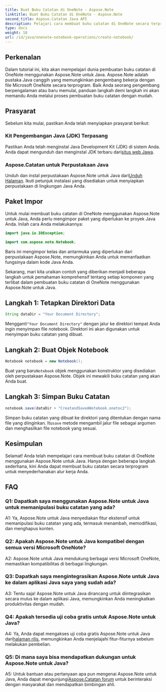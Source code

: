 ```yaml
---
title: Buat Buku Catatan di OneNote - Aspose.Note
linktitle: Buat Buku Catatan di OneNote - Aspose.Note
second_title: Aspose.Catatan Java API
description: Pelajari cara membuat buku catatan di OneNote secara terprogram menggunakan Aspose.Note untuk Java. Sederhanakan alur kerja Anda dengan panduan langkah demi langkah ini.
type: docs
weight: 18
url: /id/java/onenote-notebook-operations/create-notebook/
---
```

## Perkenalan

Dalam tutorial ini, kita akan mempelajari dunia pembuatan buku catatan di OneNote menggunakan Aspose.Note untuk Java. Aspose.Note adalah pustaka Java canggih yang memungkinkan pengembang bekerja dengan file Microsoft OneNote secara terprogram. Baik Anda seorang pengembang berpengalaman atau baru memulai, panduan langkah demi langkah ini akan memandu Anda melalui proses pembuatan buku catatan dengan mudah.

## Prasyarat

Sebelum kita mulai, pastikan Anda telah menyiapkan prasyarat berikut:

### Kit Pengembangan Java (JDK) Terpasang

Pastikan Anda telah menginstal Java Development Kit (JDK) di sistem Anda. Anda dapat mengunduh dan menginstal JDK terbaru dari[situs web Jawa](https://www.oracle.com/java/technologies/javase-jdk15-downloads.html).

### Aspose.Catatan untuk Perpustakaan Java

 Unduh dan instal perpustakaan Aspose.Note untuk Java dari[Unduh Halaman](https://releases.aspose.com/note/java/). Ikuti petunjuk instalasi yang disediakan untuk menyiapkan perpustakaan di lingkungan Java Anda.

## Paket Impor

Untuk mulai membuat buku catatan di OneNote menggunakan Aspose.Note untuk Java, Anda perlu mengimpor paket yang diperlukan ke proyek Java Anda. Inilah cara Anda melakukannya:

```java
import java.io.IOException;

import com.aspose.note.Notebook;
```

Baris ini mengimpor kelas dan antarmuka yang diperlukan dari perpustakaan Aspose.Note, memungkinkan Anda untuk memanfaatkan fungsinya dalam kode Java Anda.

Sekarang, mari kita uraikan contoh yang diberikan menjadi beberapa langkah untuk pemahaman komprehensif tentang setiap komponen yang terlibat dalam pembuatan buku catatan di OneNote menggunakan Aspose.Note untuk Java.

## Langkah 1: Tetapkan Direktori Data

```java
String dataDir = "Your Document Directory";
```

 Mengganti`"Your Document Directory"` dengan jalur ke direktori tempat Anda ingin menyimpan file notebook. Direktori ini akan digunakan untuk menyimpan buku catatan yang dibuat.

## Langkah 2: Buat Objek Notebook

```java
Notebook notebook = new Notebook();
```

 Buat yang baru`Notebook` objek menggunakan konstruktor yang disediakan oleh perpustakaan Aspose.Note. Objek ini mewakili buku catatan yang akan Anda buat.

## Langkah 3: Simpan Buku Catatan

```java
notebook.save(dataDir + "CreatandSaveANotebook.onetoc2");
```

 Simpan buku catatan yang dibuat ke direktori yang ditentukan dengan nama file yang diinginkan. Itu`save` metode mengambil jalur file sebagai argumen dan menghasilkan file notebook yang sesuai.

## Kesimpulan

Selamat! Anda telah mempelajari cara membuat buku catatan di OneNote menggunakan Aspose.Note untuk Java. Hanya dengan beberapa langkah sederhana, kini Anda dapat membuat buku catatan secara terprogram untuk menyederhanakan alur kerja Anda.

## FAQ

### Q1: Dapatkah saya menggunakan Aspose.Note untuk Java untuk memanipulasi buku catatan yang ada?

A1: Ya, Aspose.Note untuk Java menyediakan fitur ekstensif untuk memanipulasi buku catatan yang ada, termasuk menambah, memodifikasi, dan menghapus konten.

### Q2: Apakah Aspose.Note untuk Java kompatibel dengan semua versi Microsoft OneNote?

A2: Aspose.Note untuk Java mendukung berbagai versi Microsoft OneNote, memastikan kompatibilitas di berbagai lingkungan.

### Q3: Dapatkah saya mengintegrasikan Aspose.Note untuk Java ke dalam aplikasi Java saya yang sudah ada?

A3: Tentu saja! Aspose.Note untuk Java dirancang untuk diintegrasikan secara mulus ke dalam aplikasi Java, memungkinkan Anda meningkatkan produktivitas dengan mudah.

### Q4: Apakah tersedia uji coba gratis untuk Aspose.Note untuk Java?

 A4: Ya, Anda dapat mengakses uji coba gratis Aspose.Note untuk Java dari[halaman rilis](https://releases.aspose.com/), memungkinkan Anda menjelajahi fitur-fiturnya sebelum melakukan pembelian.

### Q5: Di mana saya bisa mendapatkan dukungan untuk Aspose.Note untuk Java?

 A5: Untuk bantuan atau pertanyaan apa pun mengenai Aspose.Note untuk Java, Anda dapat mengunjungi[Aspose.Catatan forum](https://forum.aspose.com/c/note/28) untuk berinteraksi dengan masyarakat dan mendapatkan bimbingan ahli.